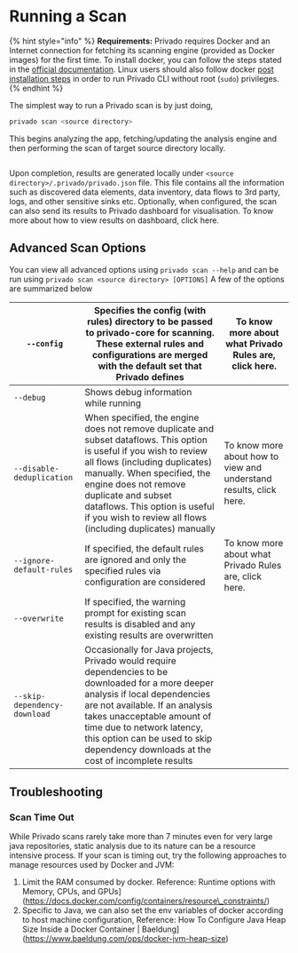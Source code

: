 # Running a Scan

{% hint style="info" %}
**Requirements:** Privado requires Docker and an Internet connection for fetching its scanning engine (provided as Docker images) for the first time. To install docker, you can follow the steps stated in the [official documentation](https://docs.docker.com/engine/install/). Linux users should also follow docker [post installation steps](https://docs.docker.com/engine/install/linux-postinstall/#manage-docker-as-a-non-root-user) in order to run Privado CLI without root (`sudo`) privileges.
{% endhint %}

The simplest way to run a Privado scan is by just doing,

```bash
privado scan <source directory>
```

This begins analyzing the app, fetching/updating the analysis engine and then performing the scan of target source directory locally.

<figure><img src="../.gitbook/assets/2x 60fps latest.gif" alt=""><figcaption></figcaption></figure>

Upon completion, results are generated locally under `<source directory>/.privado/privado.json` file. This file contains all the information such as discovered data elements, data inventory, data flows to 3rd party, logs, and other sensitive sinks etc. Optionally, when configured, the scan can also send its results to Privado dashboard for visualisation. To know more about how to view results on dashboard, click here.

## Advanced Scan Options

You can view all advanced options using `privado scan --help` and can be run using `privado scan <source directory> [OPTIONS]` A few of the options are summarized below

| `--config`                   | Specifies the config (with rules) directory to be passed to privado-core for scanning. These external rules and configurations are merged with the default set that Privado defines                                                                                                                                                | To know more about what Privado Rules are, click here.             |
| ---------------------------- | ---------------------------------------------------------------------------------------------------------------------------------------------------------------------------------------------------------------------------------------------------------------------------------------------------------------------------------- | ------------------------------------------------------------------ |
| `--debug`                    | Shows debug information while running                                                                                                                                                                                                                                                                                              |                                                                    |
| `--disable-deduplication`    | When specified, the engine does not remove duplicate and subset dataflows. This option is useful if you wish to review all flows (including duplicates) manually. When specified, the engine does not remove duplicate and subset dataflows. This option is useful if you wish to review all flows (including duplicates) manually | To know more about how to view and understand results, click here. |
| `--ignore-default-rules`     | If specified, the default rules are ignored and only the specified rules via configuration are considered                                                                                                                                                                                                                          | To know more about what Privado Rules are, click here.             |
| `--overwrite`                | If specified, the warning prompt for existing scan results is disabled and any existing results are overwritten                                                                                                                                                                                                                    |                                                                    |
| `--skip-dependency-download` | Occasionally for Java projects, Privado would require dependencies to be downloaded for a more deeper analysis if local dependencies are not available. If an analysis takes unacceptable amount of time due to network latency, this option can be used to skip dependency downloads at the cost of incomplete results            |                                                                    |

## Troubleshooting

### Scan Time Out

While Privado scans rarely take more than 7 minutes even for very large java repositories, static analysis due to its nature can be a resource intensive process. If your scan is timing out, try the following approaches to manage resources used by Docker and JVM:

1. Limit the RAM consumed by docker. Reference: Runtime options with Memory, CPUs, and GPUs]\(https://docs.docker.com/config/containers/resource\_constraints/)
2. Specific to Java, we can also set the env variables of docker according to host machine configuration, Reference: How To Configure Java Heap Size Inside a Docker Container | Baeldung]\(https://www.baeldung.com/ops/docker-jvm-heap-size)
